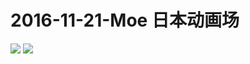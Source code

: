 # 2016-11-21-Moe 日本动画场
![](https://bilicover2016.github.io/Android/2016-11-21-2016哔哩哔哩萌战%28日本动漫场开赛%29.png)
![](https://bilicover2016.github.io/PC/2016-11-21.jpg)